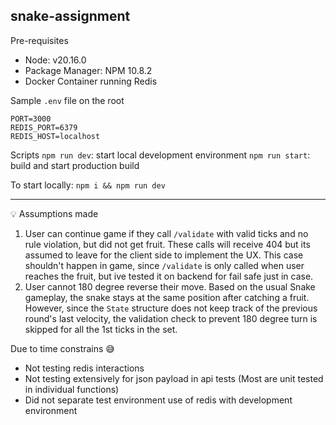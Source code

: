 ## snake-assignment

Pre-requisites

- Node: v20.16.0
- Package Manager: NPM 10.8.2
- Docker Container running Redis

Sample `.env` file on the root

```
PORT=3000
REDIS_PORT=6379
REDIS_HOST=localhost
```

Scripts
`npm run dev`: start local development environment
`npm run start`: build and start production build

To start locally: `npm i && npm run dev`

---

💡 Assumptions made

1. User can continue game if they call `/validate` with valid ticks and no rule violation, but did not get fruit. These calls will receive 404 but its assumed to leave for the client side to implement the UX. This case shouldn't happen in game, since `/validate` is only called when user reaches the fruit, but ive tested it on backend for fail safe just in case.
2. User cannot 180 degree reverse their move. Based on the usual Snake gameplay, the snake stays at the same position after catching a fruit. However, since the `State` structure does not keep track of the previous round's last velocity, the validation check to prevent 180 degree turn is skipped for all the 1st ticks in the set.

Due to time constrains 😅

- Not testing redis interactions
- Not testing extensively for json payload in api tests (Most are unit tested in individual functions)
- Did not separate test environment use of redis with development environment
